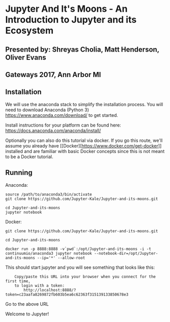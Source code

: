 # Jupyter And It's Moons - An Introduction to Jupyter and its Ecosystem

## Presented by: Shreyas Cholia, Matt Henderson, Oliver Evans
## Gateways 2017, Ann Arbor MI


## Installation 

We will use the anaconda stack to simplify the installation process. You will need to download Anaconda (Python 3) https://www.anaconda.com/download/ to get started. 

Install instructions for your platform can be found here:
https://docs.anaconda.com/anaconda/install/

Optionally you can also do this tutorial via docker. If you go this route, we'll assume you already have [[Docker][https://www.docker.com/get-docker]] installed and are familiar with basic Docker concepts since this is not meant to be a Docker tutorial.


## Running

Anaconda:
```
source /path/to/anaconda3/bin/activate
git clone https://github.com/Jupyter-Kale/Jupyter-and-its-moons.git

cd Jupyter-and-its-moons
jupyter notebook
```

Docker:
```
git clone https://github.com/Jupyter-Kale/Jupyter-and-its-moons.git

cd Jupyter-and-its-moons

docker run -p 8888:8888 -v`pwd`:/opt/Jupyter-and-its-moons -i -t continuumio/anaconda3 jupyter notebook --notebook-dir=/opt/Jupyter-and-its-moons --ip='*' --allow-root
```

This should start jupyter and you will see something that looks like this:
```
    Copy/paste this URL into your browser when you connect for the first time,
    to login with a token:
        http://localhost:8888/?token=c23aafa8269872fb603b5ea6c62363f315139133850678e3
```

Go to the above URL

Welcome to Jupyter!

